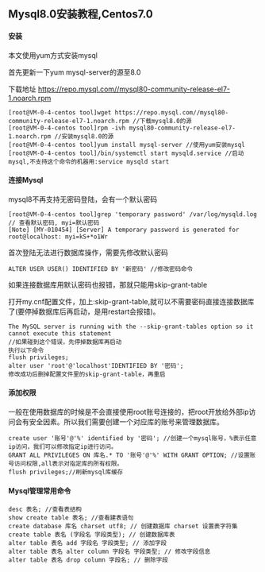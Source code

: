 ## Mysql8.0安装教程,Centos7.0

#### 安装

本文使用yum方式安装mysql

首先更新一下yum  mysql-server的源至8.0

下载地址 https://repo.mysql.com//mysql80-community-release-el7-1.noarch.rpm

```shell
[root@VM-0-4-centos tool]wget https://repo.mysql.com//mysql80-community-release-el7-1.noarch.rpm //下载mysql8.0的源
[root@VM-0-4-centos tool]rpm -ivh mysql80-community-release-el7-1.noarch.rpm //安装mysql8.0的源
[root@VM-0-4-centos tool]yum install mysql-server //使用yum安装mysql
[root@VM-0-4-centos tool]/bin/systemctl start mysqld.service //启动mysql,不支持这个命令的机器用:service mysqld start
```

#### 连接Mysql

mysql8不再支持无密码登陆，会有一个默认密码

````
[root@VM-0-4-centos tool]grep 'temporary password' /var/log/mysqld.log // 查看默认密码, myi=默认密码
[Note] [MY-010454] [Server] A temporary password is generated for root@localhost: myi=kS+*o1Wr
````

首次登陆无法进行数据库操作，需要先修改默认密码

```
ALTER USER USER() IDENTIFIED BY '新密码' //修改密码命令
```

如果连接数据库用默认密码也报错，那就只能用skip-grant-table

打开my.cnf配置文件，加上:skip-grant-table,就可以不需要密码直接连接数据库了(要停掉数据库后再启动，是用restart会报错)。

````mysql
The MySQL server is running with the --skip-grant-tables option so it cannot execute this statement
//如果碰到这个错误，先停掉数据库再启动
执行以下命令
flush privileges; 
alter user 'root'@'localhost'IDENTIFIED BY '密码';
修改成功后删掉配置文件里的skip-grant-table，再重启
````

#### 添加权限

一般在使用数据库的时候是不会直接使用root账号连接的，把root开放给外部ip访问会有安全因素。所以我们需要创建一个对应库的账号来管理数据库。

```mysql
create user '账号'@'%' identified by '密码'; //创建一个mysql账号，%表示任意ip访问，我们可以修改指定ip进行访问。
GRANT ALL PRIVILEGES ON 库名.* TO '账号'@'%' WITH GRANT OPTION; //设置账号访问权限,all表示对指定库的所有权限。
flush privileges;//刷新mysql库缓存
```

#### Mysql管理常用命令

```mysql
desc 表名; //查看表结构
show create table 表名; //查看建表语句
create database 库名 charset utf8; // 创建数据库 charset 设置表字符集
create table 表名 (字段名 字段类型); // 创建数据库表
alter table 表名 add 字段名 字段类型; // 添加字段
alter table 表名 alter column 字段名 字段类型; // 修改字段信息
alter table 表名 drop column 字段名; // 删除字段
```



